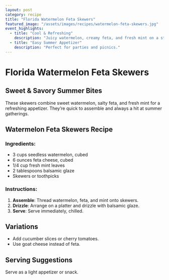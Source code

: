 ```yaml
---
layout: post
category: recipe
title: "Florida Watermelon Feta Skewers"
featured_image: "/assets/images/recipes/watermelon-feta-skewers.jpg"
event_highlights:
  - title: "Cool & Refreshing"
    description: "Juicy watermelon, creamy feta, and fresh mint on a stick."
  - title: "Easy Summer Appetizer"
    description: "Perfect for parties and picnics."
---
```


# Florida Watermelon Feta Skewers

## Sweet & Savory Summer Bites

These skewers combine sweet watermelon, salty feta, and fresh mint for a refreshing appetizer. They’re quick to assemble and always a hit at summer gatherings.

## Watermelon Feta Skewers Recipe

### Ingredients:
- 3 cups seedless watermelon, cubed
- 6 ounces feta cheese, cubed
- 1/4 cup fresh mint leaves
- 2 tablespoons balsamic glaze
- Skewers or toothpicks

### Instructions:

1. **Assemble**: Thread watermelon, feta, and mint onto skewers.
2. **Drizzle**: Arrange on a platter and drizzle with balsamic glaze.
3. **Serve**: Serve immediately, chilled.

## Variations
- Add cucumber slices or cherry tomatoes.
- Use goat cheese instead of feta.

## Serving Suggestions
Serve as a light appetizer or snack.
